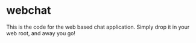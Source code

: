 webchat
=======

This is the code for the web based chat application.  Simply drop it in your web root, and away you go!
